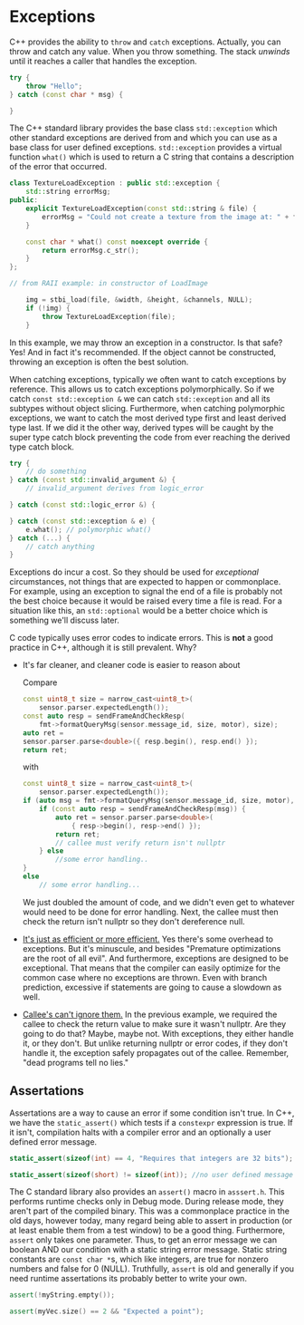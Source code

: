 # Exceptions

C++ provides the ability to `throw` and `catch` exceptions. Actually, you can throw and catch any value. When you throw something. The stack *unwinds* until it reaches a caller that handles the exception.

```C++
try {
    throw "Hello";
} catch (const char * msg) {

}

```

The C++ standard library provides the base class `std::exception` which other standard exceptions are derived from and which you can use as a base class for user defined exceptions. 
`std::exception` provides a virtual function `what()` which is used to return a C string that contains a description of the error that occurred.

```C++
class TextureLoadException : public std::exception {
    std::string errorMsg;
public:
    explicit TextureLoadException(const std::string & file) {
        errorMsg = "Could not create a texture from the image at: " + file;
    }

    const char * what() const noexcept override {
        return errorMsg.c_str();
    }
};

// from RAII example: in constructor of LoadImage

    img = stbi_load(file, &width, &height, &channels, NULL);
    if (!img) {
        throw TextureLoadException(file);
    }

```

In this example, we may throw an exception in a constructor. Is that safe? Yes! And in fact it's recommended. If the object cannot be constructed, throwing an exception is often the best solution.

When catching exceptions, typically we often want to catch exceptions by reference. This allows us to catch exceptions polymorphically. 
So if we catch `const std::exception &` we can catch `std::exception` and all its subtypes without object slicing. 
Furthermore, when catching polymorphic exceptions, we want to catch the most derived type first and least derived type last. 
If we did it the other way, derived types will be caught by the super type catch block preventing the code from ever reaching the derived type catch block.

```C++
try {
    // do something
} catch (const std::invalid_argument &) {
    // invalid_argument derives from logic_error

} catch (const std::logic_error &) {

} catch (const std::exception & e) {
    e.what(); // polymorphic what()
} catch (...) {
    // catch anything
}
```

Exceptions do incur a cost. So they should be used for *exceptional* circumstances, not things that are expected to happen or commonplace. 
For example, using an exception to signal the end of a file is probably not the best choice because it would be raised every time a file is read. 
For a situation like this, an `std::optional` would be a better choice which is something we'll discuss later.

C code typically uses error codes to indicate errors. This is **not** a good practice in C++, although it is still prevalent. Why?

* It's far cleaner, and cleaner code is easier to reason about

    Compare 
    ```C++
    const uint8_t size = narrow_cast<uint8_t>(
        sensor.parser.expectedLength());
    const auto resp = sendFrameAndCheckResp(
        fmt->formatQueryMsg(sensor.message_id, size, motor), size);
    auto ret = 
    sensor.parser.parse<double>({ resp.begin(), resp.end() });
    return ret;
    ```
    with
    ```C++
    const uint8_t size = narrow_cast<uint8_t>(
        sensor.parser.expectedLength());
    if (auto msg = fmt->formatQueryMsg(sensor.message_id, size, motor), size)) {
        if (const auto resp = sendFrameAndCheckResp(msg)) {
            auto ret = sensor.parser.parse<double>(
                { resp->begin(), resp->end() });
            return ret;
            // callee must verify return isn't nullptr
        } else
            //some error handling..
    }
    else
        // some error handling...
    ```
    We just doubled the amount of code, and we didn't even get to whatever would need to be done for error handling. Next, the callee must then check the return isn't nullptr so they don't dereference null.
    
* <u>It's just as efficient or more efficient.</u> Yes there's some overhead to exceptions. But it's minuscule, and besides "Premature optimizations are the root of all evil". 
And furthermore, exceptions are designed to be exceptional. That means that the compiler can easily optimize for the common case where no exceptions are thrown. 
Even with branch prediction, excessive if statements are going to cause a slowdown as well.
    
* <u>Callee's can't ignore them.</u> In the previous example, we required the callee to check the return value to make sure it wasn't nullptr. Are they going to do that? Maybe, maybe not. 
With exceptions, they either handle it, or they don't. But unlike returning nullptr or error codes, if they don't handle it, the exception safely propagates out of the callee. Remember, "dead programs tell no lies." 

## Assertations

Assertations are a way to cause an error if some condition isn't true. In C++, we have the `static_assert()` which tests if a `constexpr` expression is true. 
If it isn't, compilation halts with a compiler error and an optionally a user defined error message.

```C++
static_assert(sizeof(int) == 4, "Requires that integers are 32 bits");

static_assert(sizeof(short) != sizeof(int)); //no user defined message
```

The C standard library also provides an `assert()` macro in `asssert.h`. This performs runtime checks only in Debug mode. During release mode, they aren't part of the compiled binary. 
This was a commonplace practice in the old days, however today, many regard being able to assert in production (or at least enable them from a test window) to be a good thing.
Furthermore, `assert` only takes one parameter. Thus, to get an error message we can boolean AND our condition with a static string error message. 
Static string constants are `const char *`s, which like integers, are true for nonzero numbers and false for 0 (NULL). 
Truthfully, `assert` is old and generally if you need runtime assertations its probably better to write your own.

```C++
assert(!myString.empty());

assert(myVec.size() == 2 && "Expected a point");
```